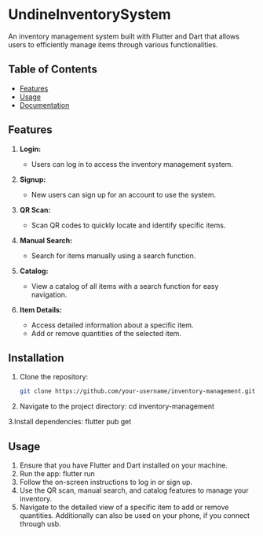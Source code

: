 # UndineInventorySystem

An inventory management system built with Flutter and Dart that allows users to efficiently manage items through various functionalities.

## Table of Contents

- [Features](#features)
- [Usage](#usage)
- [Documentation](#documentation)


## Features

1. **Login:**
   - Users can log in to access the inventory management system.

2. **Signup:**
   - New users can sign up for an account to use the system.

3. **QR Scan:**
   - Scan QR codes to quickly locate and identify specific items.

4. **Manual Search:**
   - Search for items manually using a search function.

5. **Catalog:**
   - View a catalog of all items with a search function for easy navigation.

6. **Item Details:**
   - Access detailed information about a specific item.
   - Add or remove quantities of the selected item.

## Installation

1. Clone the repository:

   ```bash
   git clone https://github.com/your-username/inventory-management.git

2. Navigate to the project directory:
   cd inventory-management

3.Install dependencies:
  flutter pub get
  
## Usage
1. Ensure that you have Flutter and Dart installed on your machine.
2. Run the app:
   flutter run
3. Follow the on-screen instructions to log in or sign up.
4. Use the QR scan, manual search, and catalog features to manage your inventory.
5. Navigate to the detailed view of a specific item to add or remove quantities.
Additionally can also be used on your phone, if you connect through usb.

